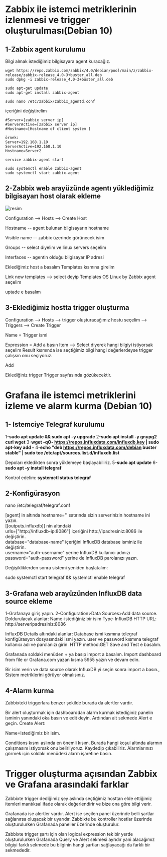 # Zabbix ile istemci metriklerinin izlenmesi ve trigger oluşturulması(Debian 10)

## 1-Zabbix agent kurulumu

 Bilgi almak istediğimiz bilgisayara agent kuracağız.



```
wget https://repo.zabbix.com/zabbix/4.0/debian/pool/main/z/zabbix-release/zabbix-release_4.0-3+buster_all.deb
sudo dpkg -i zabbix-release_4.0-3+buster_all.deb
```

```
sudo apt-get update
sudo apt-get install zabbix-agent
```

```
sudo nano /etc/zabbix/zabbix_agentd.conf
```

içeriğini değiştirelim

```
#Server=[zabbix server ip]
#ServerActive=[zabbix server ip]
#Hostname=[Hostname of client system ]

örnek:
Server=192.168.1.10
ServerActive=192.168.1.10
Hostname=Server2
```

```
service zabbix-agent start
```

```
sudo systemctl enable zabbix-agent
sudo systemctl start zabbix-agent
```

## 2-Zabbix web arayüzünde agentı yüklediğimiz bilgisayarı host olarak ekleme

![resim](https://tecadmin.net/wp-content/uploads/2013/10/zabbix-add-host-1.png)

Configuration --> Hosts --> Create Host

Hostname -- agent bulunan bilgisayarın hostname 

Visible name -- zabbix üzerinde görünecek isim

Groups -- select diyelim ve linux servers seçelim

Interfaces -- agentin olduğu bilgisayar IP adresi

 Eklediğimiz host a basalım Templates kısmına girelim

Link new templates --> select deyip Templates OS Linux by Zabbix agent seçelim

uptade e basalım

## 3-Eklediğimiz hostta trigger oluşturma

Configuration --> Hosts --> trigger oluşturacağımız hostu seçelim --> Triggers --> Create Trigger

Name = Trigger ismi

Expression =  Add a basın Item --> Select diyerek hangi bilgiyi istiyorsak seçelim Result kısmında ise seçtiğimiz bilgi hangi değerlerdeyse trigger çalışsın onu seçiyoruz.

Add 

Eklediğiniz trigger Trigger sayfasında gözükecektir.



# Grafana ile istemci metriklerini izleme ve alarm kurma (Debian 10)

## 1- Istemciye Telegraf kurulumu



1-**sudo apt update && sudo apt -y upgrade** 
2-**sudo apt install -y gnupg2 curl wget** 
3-**wget -qO- https://repos.influxdata.com/influxdb.key | sudo apt-key add -** 
4-**echo "deb https://repos.influxdata.com/debian buster stable" | sudo tee /etc/apt/sources.list.d/influxdb.list** 

Depoları ekledikten sonra yüklemeye başlayabiliriz. 
5-**sudo apt update** 
6-**sudo apt -y install telegraf** 

Kontrol edelim: 
**systemctl status telegraf** 



## 2-Konfigürasyon

nano /etc/telegraf/telegraf.conf

[agent] in altında hostname='' satırında sizin serverinizin hostname ini yazın.\
[[outputs.influxdb]] nin altındaki \
urls=["http://influxdb-ip:8086"] içeriğini http://ipadresiniz:8086 ile değiştirin.\
database="database-name" içeriğini InfluxDB database isminiz ile değiştirin.\
username="auth-username" yerine InfluxDB kullanıcı adınızı\
password="auth-password" yerine de InfluxDB parolanızı yazın.

Değişikliklerden sonra sistemi yeniden başlatalım:

sudo systemctl start telegraf && systemctl enable telegraf

## 3-Grafana web arayüzünden InfluxDB data source ekleme

1-Grafanaya giriş yapın.
2-Configuration>Data Sources>Add data source.
Doldurulacak alanlar:
Name-istediğiniz bir isim
Type-InfluxDB
HTTP URL: http://serveripadresiniz:8086

InfluxDB Details altındaki alanlar:
Database ismi kısmına telegraf konfigürasyon dosyasındaki ismi yazın.
user ve password kısmına telegraf kullanıcı adı ve parolanızı girin.
HTTP method:GET
Save and Test e basalım.

Grafanada soldaki menüden + ya basıp import a basalım.
Import dashboard from file or Grafana.com yazan kısma 5955 yazın ve devam edin.

Bir isim verin ve data source olarak InfluxDB yi seçin sonra import a basın.,
Sistem metriklerini görüyor olmalısınız.

## 4-Alarm kurma

Zabbixteki triggerlara benzer şekilde burada da alertler vardır.

Bir alert oluşturmak için dashboarddan alarm kurmak istediğiniz panelin isminin yanındaki oka basın ve edit deyin. Ardından alt sekmede Alert e geçin. Create Alert:

Name=Istediğimiz bir isim.

Conditions kısmı aslında en önemli kısım. Burada hangi koşul altında alarmın çalışmasını istiyorsak onu belirliyoruz. Kaydedip çıkabiliriz. Alarmlarınızı görmek için soldaki menüdeki alarm işaretine basın.



# Trigger oluşturma açısından Zabbix ve Grafana arasındaki farklar



Zabbixte trigger dediğimiz şey aslında seçtiğimiz hosttan elde ettiğimiz itemleri mantıksal ifade olarak değerlendirir ve bize ona göre bilgi verir.

Grafanada ise alertler vardır. Alert ise seçilen panel üzerinde belli şartlar sağlanırsa oluşacak bir uyarıdır. Zabbixte bu kontroller hostlar üzerinde oluşturulurken Grafanada paneller üzerinde oluşturulur.

Zabbixte trigger şartı için olan logical expression tek bir yerde oluşturulurken Grafanada Query ve Alert sekmesi ayrıdır yani alacağımız bilgiyi farklı sekmede bu bilginin hangi şartları sağlayacağı da farklı bir sekmededir.





